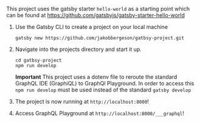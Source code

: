 This project uses the gatsby starter `hello-world` as a starting point which can be found at https://github.com/gatsbyjs/gatsby-starter-hello-world

1. Use the Gatsby CLI to create a project on your local machine
    ```shell
    gatsby new https://github.com/jakobbergeson/gatbsy-project.git
    ```
2. Navigate into the projects directory and start it up.

    ```shell
    cd gatbsy-project
    npm run develop
    ```
    **Important** 
      This project uses a dotenv file to reroute the standard GraphQL IDE (GraphiQL) to GraphQl Playground. In order to access this ``` npm run develop``` must be         used instead of the standard ```gatsby develop```

3.  The project is now running at `http://localhost:8000`!
  
4.  Access GraphQL Playground at `http://localhost:8000/___graphql`!
